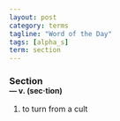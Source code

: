 ```yaml
---
layout: post
category: terms
tagline: "Word of the Day"
tags: [alpha_s]
term: section
---
```


<h3>Section<br/> <small>&mdash; v. (sec<span>&middot;</span>tion)</small></h3>
<p><ol>
<li>to turn from a cult</li>
</ol></p>
